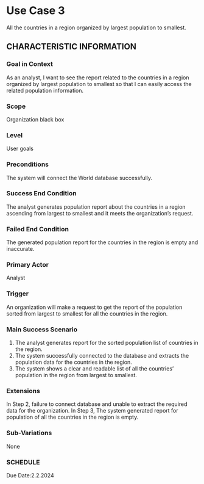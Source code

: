 # Use Case 3
All the countries in a region organized by largest population to smallest.
## CHARACTERISTIC INFORMATION
### Goal in Context
As an analyst, I want to see the report related to the countries in a region organized by largest population to smallest so that I can easily access the related population information.
### Scope
Organization black box
### Level
User goals
### Preconditions
The system will connect the World database successfully.
### Success End Condition
The analyst generates population report about the countries in a region ascending from largest to smallest and it meets the organization’s request.
### Failed End Condition
The generated population report for the countries in the region is empty and inaccurate.
### Primary Actor
Analyst
### Trigger
An organization will make a request to get the report of the population sorted from largest to smallest for all the countries in the region.
### Main Success Scenario
1.  The analyst generates report for the sorted population list of countries in the region.
2.  The system successfully connected to the database and extracts the population data for the countries in the region.
3.  The system shows a clear and readable list of all the countries’ population in the region from largest to smallest.
### Extensions
In Step 2, failure to connect database and unable to extract the required data for the organization.
In Step 3, The system generated report for population of all the countries in the region is empty.
### Sub-Variations
None
### SCHEDULE
Due Date:2.2.2024
